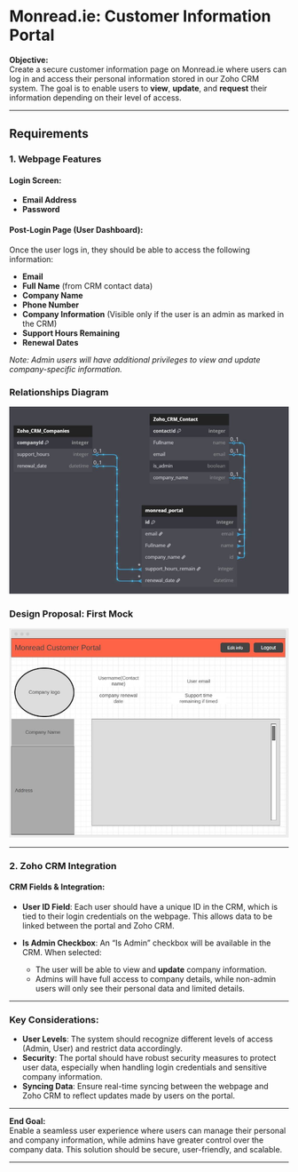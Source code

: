# Monread.ie: Customer Information Portal

**Objective:**  
Create a secure customer information page on Monread.ie where users can log in and access their personal information stored in our Zoho CRM system. The goal is to enable users to **view**, **update**, and **request** their information depending on their level of access.

---

## Requirements

### 1. Webpage Features

#### **Login Screen:**
- **Email Address**  
- **Password**  

#### **Post-Login Page (User Dashboard):**  
Once the user logs in, they should be able to access the following information:

- **Email**  
- **Full Name** (from CRM contact data)  
- **Company Name**  
- **Phone Number**  
- **Company Information** (Visible only if the user is an admin as marked in the CRM)  
- **Support Hours Remaining**  
- **Renewal Dates**  

*Note: Admin users will have additional privileges to view and update company-specific information.*

### Relationships Diagram

![db diagram](images/db_diagram.JPG)

### Design Proposal: First Mock

![First Design Mock](images/wp_design.JPG)

---

### 2. Zoho CRM Integration

#### **CRM Fields & Integration:**

- **User ID Field**: Each user should have a unique ID in the CRM, which is tied to their login credentials on the webpage. This allows data to be linked between the portal and Zoho CRM.
  
- **Is Admin Checkbox**: An “Is Admin” checkbox will be available in the CRM. When selected:
  - The user will be able to view and **update** company information.
  - Admins will have full access to company details, while non-admin users will only see their personal data and limited details.

---

### Key Considerations:

- **User Levels**: The system should recognize different levels of access (Admin, User) and restrict data accordingly.
- **Security**: The portal should have robust security measures to protect user data, especially when handling login credentials and sensitive company information.
- **Syncing Data**: Ensure real-time syncing between the webpage and Zoho CRM to reflect updates made by users on the portal.

---

**End Goal:**  
Enable a seamless user experience where users can manage their personal and company information, while admins have greater control over the company data. This solution should be secure, user-friendly, and scalable.

---
